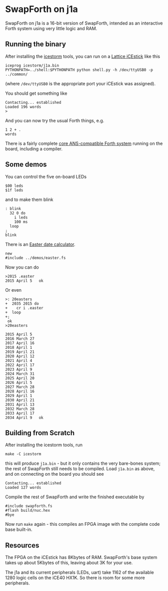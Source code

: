 SwapForth on j1a
================

SwapForth on j1a is a 16-bit version of SwapForth,
intended as an interactive Forth system using very little logic and RAM.

Running the binary
------------------

After installing the
[icestorm](http://www.clifford.at/icestorm/)
tools, you can run on a
[Lattice iCEstick](http://www.latticesemi.com/icestick)
like this

    iceprog icestorm/j1a.bin
    PYTHONPATH=../shell:$PYTHONPATH python shell.py -h /dev/ttyUSB0 -p ../common/

(where `/dev/ttyUSB0` is the appropriate port your iCEstick was assigned).

You should get something like

    Contacting... established
    Loaded 196 words
    >

And you can now try the usual Forth things, e.g.

    1 2 + .
    words

There is a fairly complete 
[core ANS-compatible Forth system](http://forth.sourceforge.net/std/dpans/dpans6.htm)
running on the board, including a compiler.

Some demos
----------

You can control the five on-board LEDs

    $00 leds
    $1f leds

and to make them blink

    : blink
      32 0 do
        i leds
        100 ms
      loop
    ;
    blink

There is an
[Easter date calculator](http://www.wilbaden.com/neil_bawd/easter.txt).

    new
    #include ../demos/easter.fs
    
Now you can do

    >2015 .easter
    2015 April 5   ok

Or even

    >: 20easters
    +  2035 2015 do
    +    cr i .easter
    +  loop
    +;
     ok
    >20easters

    2015 April 5 
    2016 March 27 
    2017 April 16 
    2018 April 1 
    2019 April 21 
    2020 April 12 
    2021 April 4 
    2022 April 17 
    2023 April 9 
    2024 March 31 
    2025 April 20 
    2026 April 5 
    2027 March 28 
    2028 April 16 
    2029 April 1 
    2030 April 21 
    2031 April 13 
    2032 March 28 
    2033 April 17 
    2034 April 9   ok

Building from Scratch
---------------------

After installing the icestorm tools, run

    make -C icestorm

this will produce `j1a.bin` - but it only contains the very bare-bones system;
the rest of SwapForth still needs to be compiled.
Load `j1a.bin` as above, and on connecting on the board you should see

    Contacting... established
    Loaded 127 words

Compile the rest of SwapForth and write the finished executable by 

    #include swapforth.fs
    #flash build/nuc.hex
    #bye

Now run `make` again - this compiles an FPGA image with the complete code base built-in.

Resources
---------

The FPGA on the iCEstick has 8Kbytes of RAM.
SwapForth's base system takes up about 5Kbytes of this, leaving about 3K for your use.

The j1a and its current peripherals (LEDs, uart) take 1162 of the available 1280 logic cells on the
iCE40 HX1K. So there is room for some more peripherals.
